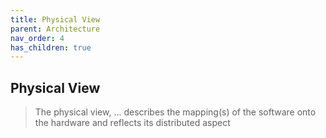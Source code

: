 ```yaml
---
title: Physical View
parent: Architecture
nav_order: 4
has_children: true
---
```


## Physical View

> The physical view, ... describes the mapping(s) of the software onto the hardware and reflects its
> distributed aspect
